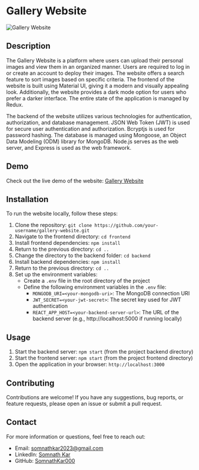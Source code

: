# Gallery Website

![Gallery Website](https://github-production-user-asset-6210df.s3.amazonaws.com/108184610/244605688-3d9fe784-709e-4b74-a2a5-5a49381673bb.png)

## Description

The Gallery Website is a platform where users can upload their personal images and view them in an organized manner. Users are required to log in or create an account to deploy their images. The website offers a search feature to sort images based on specific criteria. The frontend of the website is built using Material UI, giving it a modern and visually appealing look. Additionally, the website provides a dark mode option for users who prefer a darker interface. The entire state of the application is managed by Redux.

The backend of the website utilizes various technologies for authentication, authorization, and database management. JSON Web Token (JWT) is used for secure user authentication and authorization. Bcryptjs is used for password hashing. The database is managed using Mongoose, an Object Data Modeling (ODM) library for MongoDB. Node.js serves as the web server, and Express is used as the web framework.

## Demo

Check out the live demo of the website: [Gallery Website](https://gallery-website-somnath.vercel.app/)

## Installation

To run the website locally, follow these steps:

1. Clone the repository: `git clone https://github.com/your-username/gallery-website.git`
2. Navigate to the frontend directory: `cd frontend`
3. Install frontend dependencies: `npm install`
4. Return to the previous directory: `cd ..`
5. Change the directory to the backend folder: `cd backend`
6. Install backend dependencies: `npm install`
7. Return to the previous directory: `cd ..`
8. Set up the environment variables:
   - Create a `.env` file in the root directory of the project
   - Define the following environment variables in the `.env` file:
     - `MONGODB_URI=<your-mongodb-uri>`: The MongoDB connection URI
     - `JWT_SECRET=<your-jwt-secret>`: The secret key used for JWT authentication
     - `REACT_APP_HOST=<your-backend-server-url>`: The URL of the backend server (e.g., http://localhost:5000 if running locally)


## Usage

1. Start the backend server: `npm start` (from the project backend directory)
2. Start the frontend server: `npm start` (from the project frontend directory)
3. Open the application in your browser: `http://localhost:3000`

## Contributing

Contributions are welcome! If you have any suggestions, bug reports, or feature requests, please open an issue or submit a pull request.

## Contact

For more information or questions, feel free to reach out:

- Email: somnathkar2023@gmail.com
- LinkedIn: [Somnath Kar](https://www.linkedin.com/in/somnath-kar-aa73aa1a3)
- GitHub: [SomnathKar000](https://github.com/SomnathKar000)
